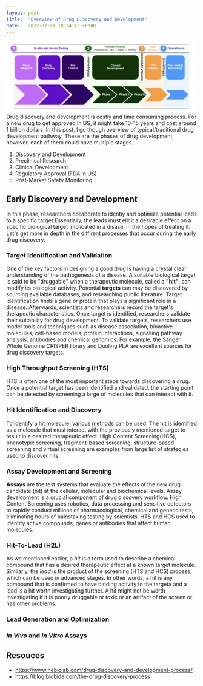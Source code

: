 ```yaml
---
layout: post
title:  "Overview of Drug Discovery and Development"
date:   2022-07-29 10:34:43 +0000
---
```

![Drug Discovery](/assets/drug-discovery.png)
Drug discovery and development is costly and time consuming process. For a new drug to get approved in US, it might take 10-15 years and cost around 1 billion dollars.
In this post, I go though overview of typical/traditional drug development pathway. These are the phases of drug development, however, each of them could have multiple stages.

1. Discovery and Development
2. Preclinical Research
3. Clinical Development
4. Regulatory Approval (FDA in US)
5. Post-Market Safety Monitoring


## Early Discovery and Development
In this phase, researchers collaborate to identiy and optimize potential leads to a specific target.Essentially, the leads must elicit a desirable effect on a specific biological target implicated in a disase, in the hopes of treating it.
Let's get more in depth in the diffirent processes that occur during the early drug discovery. 

### Target Identification and Validation
One of the key factors in designing a good drug is having a crystal clear understanding of the pathogenesis of a disease. A suitable biological target is said to be "druggable" when a therapeutic molecule, called a  **"hit"**, can modify its biological activity. Potential **targets** can may be discovered by sourcing  available databases, and researching public literature. Target identification finds a gene or protein that plays a significant role in a disease. Afterwards, scientists and researchers record the target's therapeutic characteristics. Once target is identified, researchers validate their suitability for drug development. To validate targets, researchers use model tools and techniques such as disease association, bioactive molecules, cell-based models, protein interactions, signalling pathway analysis, antibodies and chemical genomics. For example, the Sanger Whole Genome CRISPER library and Duoling PLA are excellent sources for drug discovery targets. 


### High Throughput Screening (HTS)
HTS is often one of the most important steps towards discovering a drug. Once a potential target has been identified and validated, the starting point can be detected by screening a large of molecules that can interact with it. 

### Hit Identification and Discovery
To identify a hit molecule, various methods can be used. The hit is identified as a molecule that must interact with the previously mentioned target to result in a desired therapeutic effect. High Content Screening(HCS), phenotypic screening, fragment-based screening, structure-based screening and virtual screening are examples from large list of strategies used to discover hits.


### Assay Development and Screening
**Assays** are the test systems that evaluate the effects of the new drug candidate (hit) at the cellular, molecular and biochemical levels. Assay development is a crucial component of drug discovery workflow. High Content Screening uses robotics, data processing and sensitive detectors to rapidly conduct millions of pharmacological, chemical and genetic tests, eliminating hours of painstaking testing by scientists. HTS and HCS used to identify active compounds, genes or antibodies that affect human molecules.

### Hit-To-Lead (H2L)
As we mentioned earlier, a *hit* is a term used to describe a chemical compound that has a desired therapeutic effect at a known target molecule. Similarly, the *lead* is the product of the screening (HTS and HCS) process, which can be used in advanced stages. In other words, a hit is any compound that is confirmed to have binding activity to the targeta and a lead is a hit worth investigating further. A hit might not be worth investigating if it is poorly druggable or toxic or an artifact of the screen or has other problems.


### Lead Generation and Optimization

### *In Vivo* and *In Vitro* Assays


## Resouces
 - https://www.nebiolab.com/drug-discovery-and-development-process/
 - https://blog.biobide.com/the-drug-discovery-process
